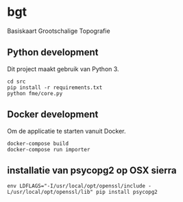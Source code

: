 # bgt
Basiskaart Grootschalige Topografie


## Python development

Dit project maakt gebruik van Python 3. 

```
cd src
pip install -r requirements.txt
python fme/core.py 
```

## Docker development

Om de applicatie te starten vanuit Docker.

    docker-compose build
    docker-compose run importer
    
## installatie van psycopg2 op OSX sierra

    env LDFLAGS="-I/usr/local/opt/openssl/include -L/usr/local/opt/openssl/lib" pip install psycopg2

